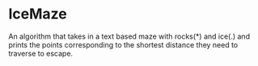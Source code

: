 # IceMaze
An algorithm that takes in a text based maze with rocks(*) and ice(.) and prints the points corresponding to the shortest distance they need to traverse to escape.

